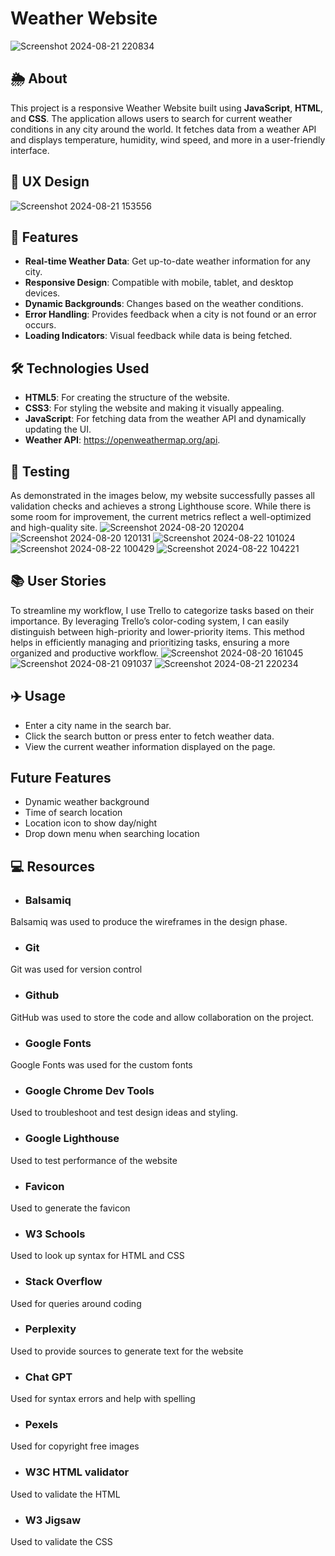 # Weather Website
![Screenshot 2024-08-21 220834](https://github.com/user-attachments/assets/1f5a4663-bf61-42d6-881e-94454624a9e0)

## 🌦️ About
This project is a responsive Weather Website built using **JavaScript**, **HTML**, and **CSS**. The application allows users to search for current weather conditions in any city around the world. It fetches data from a weather API and displays temperature, humidity, wind speed, and more in a user-friendly interface.

## 🔎 UX Design
![Screenshot 2024-08-21 153556](https://github.com/user-attachments/assets/2606fab4-18f2-457d-b872-549e748fd659)

## 🚀 Features
- **Real-time Weather Data**: Get up-to-date weather information for any city.
- **Responsive Design**: Compatible with mobile, tablet, and desktop devices.
- **Dynamic Backgrounds**: Changes based on the weather conditions.
- **Error Handling**: Provides feedback when a city is not found or an error occurs.
- **Loading Indicators**: Visual feedback while data is being fetched.

## 🛠️ Technologies Used
- **HTML5**: For creating the structure of the website.
- **CSS3**: For styling the website and making it visually appealing.
- **JavaScript**: For fetching data from the weather API and dynamically updating the UI.
- **Weather API**: https://openweathermap.org/api.

## 🔧 Testing
As demonstrated in the images below, my website successfully passes all validation checks and achieves a strong Lighthouse score. While there is some room for improvement, the current metrics reflect a well-optimized and high-quality site.
![Screenshot 2024-08-20 120204](https://github.com/user-attachments/assets/bd7032ab-5f47-4353-952e-d77a9dd3ed1b)
![Screenshot 2024-08-20 120131](https://github.com/user-attachments/assets/6cdacce4-8d4e-40b2-98ba-cb2060fbfc79)
![Screenshot 2024-08-22 101024](https://github.com/user-attachments/assets/fcdbc8a0-e308-49b4-860f-3ec8be6533e6)
![Screenshot 2024-08-22 100429](https://github.com/user-attachments/assets/69888062-c169-44a0-9bc0-701f7004e131)
![Screenshot 2024-08-22 104221](https://github.com/user-attachments/assets/dee441a3-e17c-44e3-b628-4644de099794)

## 📚 User Stories
To streamline my workflow, I use Trello to categorize tasks based on their importance. By leveraging Trello’s color-coding system, I can easily distinguish between high-priority and lower-priority items. This method helps in efficiently managing and prioritizing tasks, ensuring a more organized and productive workflow.
![Screenshot 2024-08-20 161045](https://github.com/user-attachments/assets/51146743-9712-4cad-a7e1-3b8eeddbd5e0)
![Screenshot 2024-08-21 091037](https://github.com/user-attachments/assets/a37c75a5-0847-4e05-87ab-ff591b84ce94)
![Screenshot 2024-08-21 220234](https://github.com/user-attachments/assets/fe068c2c-4f9c-4e18-ab74-20f2202de5fb)

## ✈️ Usage
- Enter a city name in the search bar.
- Click the search button or press enter to fetch weather data.
- View the current weather information displayed on the page.

## Future Features
- Dynamic weather background
- Time of search location
- Location icon to show day/night
- Drop down menu when searching location

## 💻 Resources
- ### Balsamiq
Balsamiq was used to produce the wireframes in the design phase.
- ### Git  
Git was used for version control
- ### Github  
GitHub was used to store the code and allow collaboration on the project.
- ### Google Fonts  
Google Fonts was used for the custom fonts
- ### Google Chrome Dev Tools  
Used to troubleshoot and test design ideas and styling.
- ### Google Lighthouse  
Used to test performance of the website
- ### Favicon  
Used to generate the favicon
- ### W3 Schools  
Used to look up syntax for HTML and CSS
- ### Stack Overflow  
Used for queries around coding
- ### Perplexity  
Used to provide sources to generate text for the website
- ### Chat GPT  
Used for syntax errors and help with spelling
- ### Pexels  
Used for copyright free images
- ### W3C HTML validator  
Used to validate the HTML
- ### W3 Jigsaw  
Used to validate the CSS

